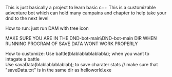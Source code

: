 This is just basically a project to learn basic c++
This is a customizable adventure bot which can hold many campains and chapter to help take your dnd to the next level

How to run:
just run DAM with tree icon

MAKE SURE YOU ARE IN THE DND-bot-main\DND-bot-main DIR WHEN RUNNING PROGRAM OF SAVE DATA WONT WORK PROPERLY

How to customize:
  Use battle(blablablablablabla); when you want to intagate a battle  
  Use savaData(blablablablablab); to save charater stats // make sure that "saveData.txt" is in the same dir as helloworld.exe
